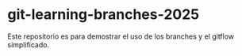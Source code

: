 # git-learning-branches-2025

Este repositorio es para demostrar el uso de los branches y el gitflow simplificado.